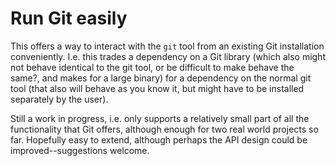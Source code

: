 # Run Git easily

This offers a way to interact with the `git` tool from an existing Git
installation conveniently. I.e. this trades a dependency on a Git
library (which also might not behave identical to the git tool, or be
difficult to make behave the same?, and makes for a large binary) for
a dependency on the normal git tool (that also will behave as you know
it, but might have to be installed separately by the user).

Still a work in progress, i.e. only supports a relatively small part
of all the functionality that Git offers, although enough for two real
world projects so far. Hopefully easy to extend, although perhaps the
API design could be improved--suggestions welcome.

